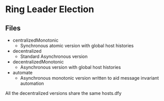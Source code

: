 # Ring Leader Election

## Files

* centralizedMonotonic
  * Synchronous atomic version with global host histories
* decentralized
  * Standard Asynchronous version
* decentralizedMonotonic
  * Asynchronous version with global host histories
* automate
  * Asynchronous monotonic version written to aid message invariant automation

All the decentralized versions share the same hosts.dfy
